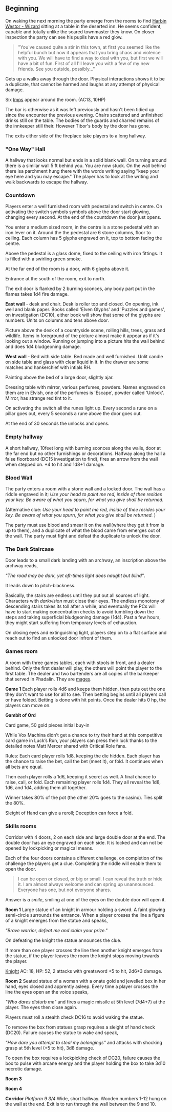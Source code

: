 ## Beginning

On waking the next morning the party emerge from the rooms to find [Harbin Westor - Wizard](https://www.dndbeyond.com/profile/DaviusIronfist/characters/39410284) sitting at a table in the deserted inn.  He seems confident, capable and totally unlike the scared townmaster they know.  On closer inspection the party can see his pupils have a red glow.

> "You've caused quite a stir in this town, at first you seemed like the helpful bunch but now it appears that you bring chaos and violence with you.  We will have to find a way to deal with you, but first we will have a bit of fun.  First of all I'll leave you with a few of my new friends.  See you outside, possibly..."

Gets up a walks away through the door.  Physical interactions shows it to be a duplicate, that cannot be harmed and laughs at any attempt of physical damage.

Six [Imps](https://www.dndbeyond.com/monsters/imp) appear around the room. (AC13, 10HP)

The bar is otherwise as it was left previously and hasn't been tidied up since the encounter the previous evening.  Chairs scattered and unfinished drinks still on the table.  The bodies of the guards and charred remains of the innkeeper still their.  However Tibor's body by the door has gone.

The exits either side of the fireplace take players to a long hallway.

### "One Way" Hall
A hallway that looks normal but ends in a solid  blank wall. On turning around there is a similar wall 5 ft behind you. You are now stuck. On the wall behind there isa parchment hung there with the words writing saying "keep your eye here and you may escape." The player has to look at the writing and walk backwards to escape the hallway.

### Countdown
Players enter a well furnished room with pedestal and switch in centre.  On activating the switch symbols symbols above the door start glowing, changing every second.  At the end of the countdown the door just opens.

You enter a medium sized room, in the centre is a stone pedestal with an iron lever on it.  Around the the pedestal are 6 stone columns, floor to ceiling. Each column has 5 glyphs engraved on it, top to bottom facing the centre.

Above the pedestal is a glass dome, fixed to the ceiling with iron fittings.  It is filled with a swirling green smoke.

At the far end of the room is a door, with 6 glyphs above it.

Entrance at the south of the room, exit to north.

The exit door is flanked by 2 burning sconces, any body part put in the flames takes 1d4 fire damage.

**East wall** - desk and chair.  Desk is roller top and closed.  On opening, ink well and blank paper.  Books called 'Elven Glyphs' and 'Puzzles and games', on investigation (DC10), either book will show that some of the glyphs are numbers.  Units on columns and tens above door.

Picture above the desk of a countryside scene, rolling hills, trees, grass and wildlife.  Items in foreground of the picture almost make it appear as if it's looking out a window.  Running or jumping into a picture hits the wall behind and does 1d4 bludgeoning damage.

**West wall** - Bed with side table.  Bed made and well furnished.  Unlit candle on side table and glass with clear liquid in it.  In the drawer are some matches and hankerchief with intials RH.

Painting above the bed of a large door, slightly ajar.

Dressing table with mirror, various perfumes, powders.  Names engraved on them are in Elvish, one of the perfumes is 'Escape', powder called 'Unlock'.  Mirror, has strange red tint to it.

On activating the switch all the runes light up.  Every second a rune on a pillar goes out, every 5 seconds a rune above the door goes out.

At the end of 30 seconds the unlocks and opens.

### Empty hallway
A short hallway, 10feet long with burning sconces along the walls, door at the far end but no other furnishings or decorations.  Halfway along the hall a false floorboard (DC15 investigation to find), fires an arrow from the wall when stepped on. +4 to hit and 1d8+1 damage.

### Blood Wall
The party enters a room with a stone wall and a locked door. The wall has a riddle engraved in it; *Use your head to paint me red, inside of thee resides your key. Be aware of what you spurn, for what you give shall be returned.*

(Alternative clue: *Use your head to paint me red, inside of thee resides your key. Be aware of what you spurn, for what you give shall be returned.* )

The party must use blood and smear it on the wall(where they get it from is up to them), and a duplicate of what the blood came from emerges out of the wall. The party must fight and defeat the duplicate to unlock the door.

### The Dark Staircase
Door leads to a small dark landing with an archway, an inscription above the archway reads,

*"The road may be dark, yet oft-times light does naught but blind"*.

It leads down to pitch-blackness.

Basically, the stairs are endless until they put out all sources of light. Characters with *darkvision* must close their eyes. The endless monotony of descending stairs takes its toll after a while, and eventually the PCs will have to start making concentration checks to avoid tumbling down the steps and taking superficial bludgeoning damage (1d4). Past a few hours, they might start suffering from temporary levels of exhaustion.

On closing eyes and extinguishing light, players step on to a flat surface and reach out to find an unlocked door infront of them.

### Games room
A room with three games tables, each with stools in front, and a dealer behind.  Only the first dealer will play, the others will point the player to the first table.  The dealer and two bartenders are all copies of the barkeeper that served in Phadalin.  They are [mages](https://roll20.net/compendium/dnd5e/Mage?fromList=Mage&Name=&Speed=&Type%5B%5D=humanoid%20(any%20race)#content).

**Game 1**
Each player rolls 4d6 and keeps them hidden, then puts out the one they don't want to use for all to see.  Then betting begins until all players call or have folded.  Betting is done with hit points.  Once the dealer hits 0 hp, the players can move on.

**Gambit of Ord**

Card game, 50 gold pieces initial buy-in

While Vox Machina didn’t get a chance to try their hand at this competitive card game in Luck’s Run, your players can press their luck thanks to the detailed notes Matt Mercer shared with Critical Role fans.

Rules: Each card player rolls 1d8, keeping the die hidden. Each player has the chance to raise the bet, call the bet (meet it), or fold. It continues when all bets are equal.

Then each player rolls a 1d6, keeping it secret as well. A final chance to raise, call, or fold. Each remaining player rolls 1d4. They all reveal the 1d8, 1d6, and 1d4, adding them all together.

Winner takes 80% of the pot (the other 20% goes to the casino). Ties split the 80%.

Sleight of Hand can give a reroll; Deception can force a fold.


### Skills rooms
Corridor with 4 doors, 2 on each side and large double door at the end.  The double door has an eye engraved on each side.  It is locked and can not be opened by lockpicking or magical means.

Each of the four doors contains a different challenge, on completion of the challenge the players get a clue.  Completing the riddle will enable them to open the door.

>I can be open or closed, or big or small.
>I can reveal the truth or hide it. 
>I am almost always welcome and can spring up unannounced.
>Everyone has one, but not everyone shares.

Answer is *a smile*, smiling at one of the eyes on the double door will open it.

**Room 1**
Large statue of an knight in armour holding a sword.  A faint glowing semi-circle surrounds the entrance.  When a player crosses the line a figure of a knight emerges from the statue and speaks,

*"Brave warrior, defeat me and claim your prize."*

On defeating the knight the statue announces the clue.

If more than one player crosses the line then another knight emerges from the statue, if the player leaves the room the knight stops moving towards the player.

[Knight](https://5thsrd.org/gamemaster_rules/monsters/knight/) AC: 18, HP: 52, 2 attacks with greatsword +5 to hit, 2d6+3 damage.

**Room 2**
Seated statue of a woman with a onate gold and jewelled box in her hand, eyes closed and apprently asleep.  Every time a player crosses the line the eyes open an the voice speaks,

*"Who dares disturb me"* and fires a magic missile at 5th level (7d4+7) at the player.  The eyes then close again.

Players must roll a stealth check DC16 to avoid waking the statue.

To remove the box from statues grasp requires a sleight of hand check (DC20).  Failure causes the statue to wake and speak,

*"How dare you attempt to steal my belongings"* and attacks with shocking grasp at 5th level (+5 to hit), 3d8 damage.

To open the box requires a lockpicking check of DC20, failure causes the box to pulse with arcane energy and the player holding the box to take 3d10 necrotic damage.

**Room 3**


**Room 4**


**Corridor**
*Platform 9 3/4*  Wide, short hallway. Wooden numbers 1-12 hung on the wall at the end.  Exit is to run through the wall between the 9 and 10.
